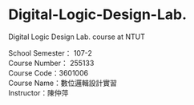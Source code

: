 # Digital-Logic-Design-Lab.
Digital Logic Design Lab. course at NTUT

School Semester： 107-2    
Course Number： 255133   
Course Code：3601006  
Course Name：數位邏輯設計實習    
Instructor：陳仲萍

